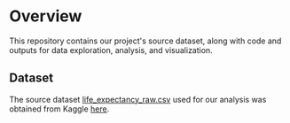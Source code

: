 # Overview

This repository contains our project's source dataset, along with code and outputs for data exploration, analysis, and visualization.

## Dataset

The source dataset [life_expectancy_raw.csv](data/life_expectancy_raw.csv) used for our analysis was obtained from Kaggle [here](https://www.kaggle.com/kumarajarshi/life-expectancy-who).